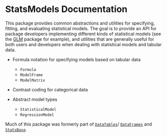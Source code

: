 # StatsModels Documentation

This package provides common abstractions and utilities for specifying, fitting,
and evaluating statistical models.  The goal is to provide an API for package
developers implementing different kinds of statistical models (see
the [GLM](https://www.github.com/JuliaStats/GLM.jl) package
for example), and utilities that are generally useful for both users and
developers when dealing with statistical models and tabular data.

* Formula notation for specifying models based on tabular data

    * `Formula`
    * `ModelFrame`
    * `ModelMatrix`

* Contrast coding for categorical data

* Abstract model types

    * `StatisticalModel`
    * `RegressionModel`

Much of this package was formerly part
of [`DataTables`](https://www.github.com/JuliaStats/DataTables.jl)/
[`DataFrames`](https://www.github.com/JuliaStats/DataFrames.jl)
and [`StatsBase`](https://www.github.com/JuliaStats/StatsBase.jl).
